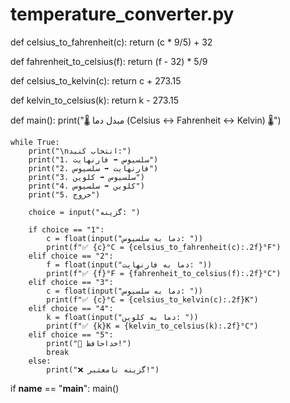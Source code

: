 # temperature_converter.py

def celsius_to_fahrenheit(c):
    return (c * 9/5) + 32

def fahrenheit_to_celsius(f):
    return (f - 32) * 5/9

def celsius_to_kelvin(c):
    return c + 273.15

def kelvin_to_celsius(k):
    return k - 273.15

def main():
    print("🌡️ مبدل دما (Celsius ↔ Fahrenheit ↔ Kelvin) 🌡️")

    while True:
        print("\nانتخاب کنید:")
        print("1. سلسیوس ➡️ فارنهایت")
        print("2. فارنهایت ➡️ سلسیوس")
        print("3. سلسیوس ➡️ کلوین")
        print("4. کلوین ➡️ سلسیوس")
        print("5. خروج")

        choice = input("گزینه: ")

        if choice == "1":
            c = float(input("دما به سلسیوس: "))
            print(f"✅ {c}°C = {celsius_to_fahrenheit(c):.2f}°F")
        elif choice == "2":
            f = float(input("دما به فارنهایت: "))
            print(f"✅ {f}°F = {fahrenheit_to_celsius(f):.2f}°C")
        elif choice == "3":
            c = float(input("دما به سلسیوس: "))
            print(f"✅ {c}°C = {celsius_to_kelvin(c):.2f}K")
        elif choice == "4":
            k = float(input("دما به کلوین: "))
            print(f"✅ {k}K = {kelvin_to_celsius(k):.2f}°C")
        elif choice == "5":
            print("👋 خداحافظ!")
            break
        else:
            print("❌ گزینه نامعتبر!")

if __name__ == "__main__":
    main()
